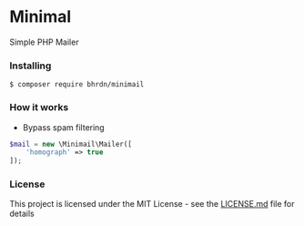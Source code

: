 # Minimal
Simple PHP Mailer

### Installing

```
$ composer require bhrdn/minimail
```

### How it works
* Bypass spam filtering
```php
$mail = new \Minimail\Mailer([
	'homograph' => true
]);
```


### License

This project is licensed under the MIT License - see the [LICENSE.md](LICENSE) file for details
